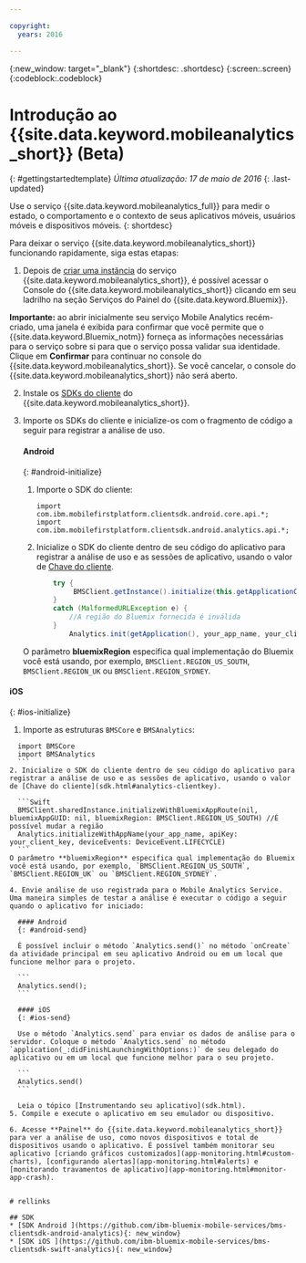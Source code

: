 ```yaml
---

copyright:
  years: 2016

---
```

{:new_window: target="_blank"}
{:shortdesc: .shortdesc}
{:screen:.screen}
{:codeblock:.codeblock}

# Introdução ao {{site.data.keyword.mobileanalytics_short}} (Beta)  

{: #gettingstartedtemplate}
*Última atualização: 17 de maio de 2016*
{: .last-updated}

Use o serviço {{site.data.keyword.mobileanalytics_full}} para medir o estado, o comportamento e o contexto de seus aplicativos móveis, usuários móveis e dispositivos móveis.
{: shortdesc}

Para deixar o serviço {{site.data.keyword.mobileanalytics_short}} funcionando rapidamente, siga estas etapas:

1. Depois de [criar uma instância](https://console.{DomainName}/docs/services/reqnsi.html#req_instance) do serviço {{site.data.keyword.mobileanalytics_short}}, é possível acessar o Console do {{site.data.keyword.mobileanalytics_short}} clicando em seu ladrilho na seção Serviços do Painel do {{site.data.keyword.Bluemix}}.

  **Importante:** ao abrir inicialmente seu serviço Mobile Analytics recém-criado, uma janela é exibida para confirmar que você permite que o {{site.data.keyword.Bluemix_notm}} forneça as informações necessárias para o serviço sobre si para que o serviço possa validar sua identidade. Clique em **Confirmar** para continuar no console do {{site.data.keyword.mobileanalytics_short}}. Se você cancelar, o console do {{site.data.keyword.mobileanalytics_short}} não será aberto.

2. Instale os [SDKs do cliente](install-client-sdk.html) do {{site.data.keyword.mobileanalytics_short}}.

3. Importe os SDKs do cliente e inicialize-os com o fragmento de código a seguir para registrar a análise de uso.

	#### Android
	{: #android-initialize}
	1. Importe o SDK do cliente:

		```
		import com.ibm.mobilefirstplatform.clientsdk.android.core.api.*;
		import com.ibm.mobilefirstplatform.clientsdk.android.analytics.api.*;
		```
	2. Inicialize o SDK do cliente dentro de seu código do aplicativo para registrar a análise de uso e as sessões de aplicativo, usando o valor de [Chave do cliente](sdk.html#analytics-clientkey).

		```Java
			try {
			     BMSClient.getInstance().initialize(this.getApplicationContext(), "", "", BMSClient.REGION_US_SOUTH);
			}
			catch (MalformedURLException e) {
	            //A região do Bluemix fornecida é inválida
	        }
				Analytics.init(getApplication(), your_app_name, your_client_key, Analytics.DeviceEvent.LIFECYCLE);
		```
    O parâmetro **bluemixRegion** especifica qual implementação do Bluemix você está usando, por exemplo, `BMSClient.REGION_US_SOUTH`, `BMSClient.REGION_UK` ou `BMSClient.REGION_SYDNEY`.

  #### iOS
  {: #ios-initialize}
  1. Importe as estruturas `BMSCore` e `BMSAnalytics`:
  ```
    import BMSCore
    import BMSAnalytics
    ```
  2. Inicialize o SDK do cliente dentro de seu código do aplicativo para registrar a análise de uso e as sessões de aplicativo, usando o valor de [Chave do cliente](sdk.html#analytics-clientkey).
 
	```Swift
	BMSClient.sharedInstance.initializeWithBluemixAppRoute(nil, bluemixAppGUID: nil, bluemixRegion: BMSClient.REGION_US_SOUTH) //É possível mudar a região
	Analytics.initializeWithAppName(your_app_name, apiKey: your_client_key, deviceEvents: DeviceEvent.LIFECYCLE)
	```
  O parâmetro **bluemixRegion** especifica qual implementação do Bluemix você está usando, por exemplo, `BMSClient.REGION_US_SOUTH`, `BMSClient.REGION_UK` ou `BMSClient.REGION_SYDNEY`.

4. Envie análise de uso registrada para o Mobile Analytics Service. Uma maneira simples de testar a análise é executar o código a seguir quando o aplicativo for iniciado:

	#### Android
	{: #android-send}

	É possível incluir o método `Analytics.send()` no método `onCreate` da atividade principal em seu aplicativo Android ou em um local que funcione melhor para o projeto.

	```
	Analytics.send();
	```

	#### iOS
	{: #ios-send}

	Use o método `Analytics.send` para enviar os dados de análise para o servidor. Coloque o método `Analytics.send` no método `application(_:didFinishLaunchingWithOptions:)` de seu delegado do aplicativo ou em um local que funcione melhor para o seu projeto.

	```
	Analytics.send()
	```

	Leia o tópico [Instrumentando seu aplicativo](sdk.html).
5. Compile e execute o aplicativo em seu emulador ou dispositivo.

6. Acesse **Painel** do {{site.data.keyword.mobileanalytics_short}} para ver a análise de uso, como novos dispositivos e total de dispositivos usando o aplicativo. É possível também monitorar seu aplicativo [criando gráficos customizados](app-monitoring.html#custom-charts), [configurando alertas](app-monitoring.html#alerts) e [monitorando travamentos de aplicativo](app-monitoring.html#monitor-app-crash).


# rellinks

## SDK
* [SDK Android ](https://github.com/ibm-bluemix-mobile-services/bms-clientsdk-android-analytics){: new_window}  
* [SDK iOS ](https://github.com/ibm-bluemix-mobile-services/bms-clientsdk-swift-analytics){: new_window}
